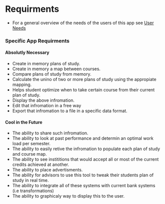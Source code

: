 # Requirments
- For a general overview of the needs of the users of this app see [User Needs](../Users.md)

### Specific App Requirments

#### Absolutly Necessary
- Create in memory plans of study.
- Create in memory a map between courses.
- Compare plans of study from memory.
- Calculate the unino of two or more plans of study using the appropiate mapping.
- Helps student optimize when to take certain course from their current plan of study.
- Display the above infromation.
- Edit that infromation in a free way
- Export that infromation to a file in a specific data format. 


#### Cool in the Future
- The ability to share such infromation.
- The ability to look at past performance and determin an optimal work load per semester.
- The ability to easily retive the infromation to populate each plan of study and course map.
- The ability to see instititions that would accept all or most of the current credits achieved at another.
- The ability to place advertisments.
- The ability for advisors to use this tool to tweak their students plan of study in real time.
- The ability to integrate all of these systems with current bank systems (i.e transformations)
- The ability to graphicaly way to display this to the user.

